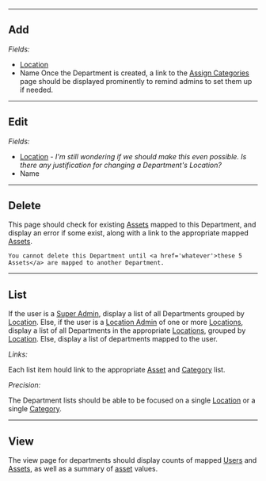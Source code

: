 
---


## Add ##
_Fields:_
  * [Location](Locations.md)
  * Name
Once the Department is created, a link to the [Assign Categories](Categories#Assign.md) page should be displayed prominently to remind admins to set them up if needed.


---


## Edit ##
_Fields:_
  * [Location](Locations.md) - _I'm still wondering if we should make this even possible. Is there any justification for changing a Department's Location?_
  * Name


---


## Delete ##
This page should check for existing [Assets](Assets.md) mapped to this Department, and display an error if some exist, along with a link to the appropriate mapped [Assets](Assets.md).

`You cannot delete this Department until <a href='whatever'>these 5 Assets</a> are mapped to another Department.`


---


## List ##
If the user is a [Super Admin](Users#Super_Admin.md), display a list of all Departments grouped by [Location](Locations.md). Else, if the user is a [Location Admin](Users#Location_Admin.md) of one or more [Locations](Locations.md), display a list of all Departments in the appropriate [Locations](Locations.md), grouped by [Location](Locations.md). Else, display a list of departments mapped to the user.

_Links:_

Each list item hould link to the appropriate [Asset](Assets#List.md) and [Category](Categories#List.md) list.

_Precision:_

The Department lists should be able to be focused on a single [Location](Locations.md) or a single [Category](Categories.md).


---


## View ##
The view page for departments should display counts of mapped [Users](Users.md) and [Assets](Assets.md), as well as a summary of [asset](Assets.md) values.